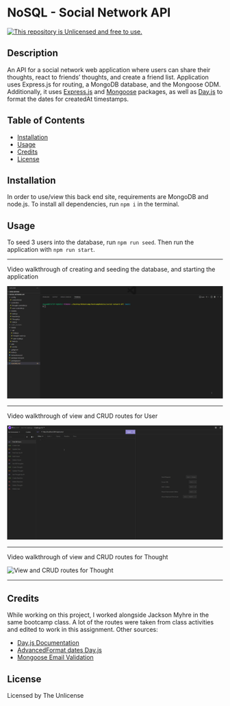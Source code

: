 # NoSQL - Social Network API

[![This repository is Unlicensed and free to use.](https://img.shields.io/badge/license-Unlicense-blue.svg)](http://unlicense.org/)

## Description
An API for a social network web application where users can share their thoughts, react to friends’ thoughts, and create a friend list. Application uses Express.js for routing, a MongoDB database, and the Mongoose ODM. Additionally, it uses [Express.js](https://www.npmjs.com/package/express) and [Mongoose](https://www.npmjs.com/package/mongoose) packages, as well as [Day.js](https://www.npmjs.com/package/dayjs) to format the dates for createdAt timestamps.
  
## Table of Contents
- [Installation](#installation)
- [Usage](#usage)
- [Credits](#credits)
- [License](#license)

## Installation

In order to use/view this back end site, requirements are MongoDB and node.js. To install all dependencies, run ``` npm i ``` in the terminal. 

## Usage 
To seed 3 users into the database, run ``` npm run seed ```. Then run the application with ``` npm run start ```.

---

Video walkthrough of creating and seeding the database, and starting the application

![Seeding database and starting application](./assets/gifs/seed%26start.gif)

---

Video walkthrough of view and CRUD routes for User

![View and CRUD routes for User](./assets/gifs/userRoutes.gif)

---

Video walkthrough of view and CRUD routes for Thought

![View and CRUD routes for Thought]()

---

## Credits
While working on this project, I worked alongside Jackson Myhre in the same bootcamp class. A lot of the routes were taken from class activities and edited to work in this assignment. Other sources: 
- [Day.js Documentation](https://day.js.org/docs/en/parse/string-format)
- [AdvancedFormat dates Day.js](https://day.js.org/docs/en/plugin/loading-into-nodejs)
- [Mongoose Email Validation](https://stackoverflow.com/questions/18022365/mongoose-validate-email-syntax)

## License
Licensed by The Unlicense
